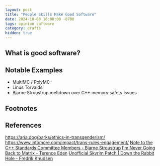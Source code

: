 ```yaml
---
layout: post
title: "People Skills Make Good Software"
date: 2024-10-08 16:00:00 -0700
tags: opinion software
category: drafts
hidden: true
--- 
```


## What is good software?


## Notable Examples
- MultiMC / PolyMC
- Linus Torvalds 
- Bjarne Stroustrup meltdown over C++ memory safety issues

## Footnotes

## References
https://aria.dog/barks/ethics-in-transgenderism/
https://www.intomore.com/impact/trans-rules-engagement/
[Note to the C++ Standards Committee Members - Bjarne Stroustrup](https://www.open-std.org/jtc1/sc22/wg21/docs/papers/2025/p3651r0.pdf)
[I'm Never Going Back to Matrix - Terence Eden](https://shkspr.mobi/blog/2025/07/im-never-going-back-to-matrix/)
[Unofficial Skyrim Patch | Down the Rabbit Hole - Fredrik Knudsen](https://youtu.be/q6OqJOSmDrY)
